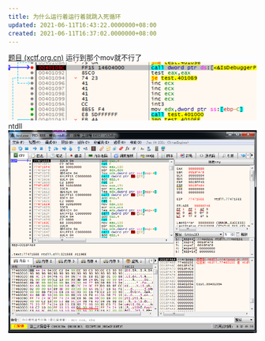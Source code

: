 ```yaml
---
title: 为什么运行着运行着就跳入死循环
updated: 2021-06-11T16:43:22.0000000+08:00
created: 2021-06-11T16:37:02.0000000+08:00
---
```


[题目 (xctf.org.cn)](https://adworld.xctf.org.cn/task/answer?type=reverse&number=4&grade=0&id=5081&page=1)
运行到那个mov就不行了
![image1](../../../../resources/image1-81.png)
ntdll
![image2](../../../../resources/image2-49.png)
